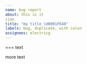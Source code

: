 ```yaml
---
name: bug report
about: this is it
ciao
title: "my title \U0001F648"
labels: bug, duplicate, with colon
assignees: electricg
---
```








===
text

more text
